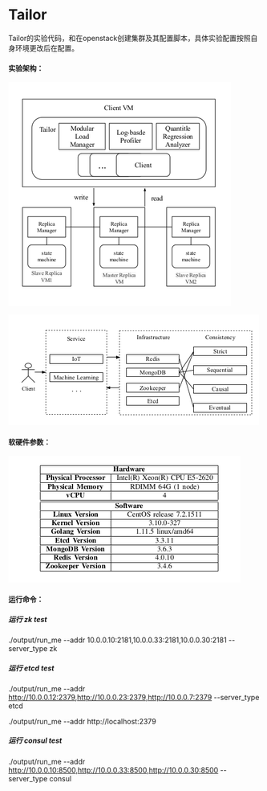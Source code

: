 # Tailor
Tailor的实验代码，和在openstack创建集群及其配置脚本，具体实验配置按照自身环境更改后在配置。

#### 实验架构：

![1565712681660](img/1565712681660.png)

![1565712981155](img/1565712981155.png)

#### 软硬件参数：

![1565712712627](img/1565712712627.png)

#### 运行命令：

##### 运行 zk test

./output/run_me --addr 10.0.0.10:2181,10.0.0.33:2181,10.0.0.30:2181 --server_type zk

##### 运行 etcd test
./output/run_me --addr http://10.0.0.12:2379,http://10.0.0.23:2379,http://10.0.0.7:2379 --server_type etcd 

./output/run_me --addr http://localhost:2379

##### 运行 consul test
./output/run_me --addr http://10.0.0.10:8500,http://10.0.0.33:8500,http://10.0.0.30:8500 --server_type consul

